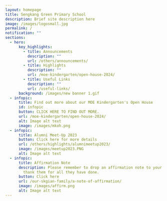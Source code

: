 ```yaml
---
layout: homepage
title: Sengkang Green Primary School
description: Brief site description here
image: /images/logosmall.jpg
permalink: /
notification: ""
sections:
  - hero:
      key_highlights:
        - title: Announcements
          description: ""
          url: /others/announcements/
        - title: Highlights
          description: ""
          url: /moe-kindergarten/open-house-2024/
        - title: Useful Links
          description: ""
          url: /useful-links/
      background: /images/new banner 1.gif
  - infopic:
      title: Find out more about our MOE Kindergarten's Open House
      id: infopic
      button: CLICK HERE TO FIND OUT MORE.
      url: /moe-kindergarten/open-house-2024/
      alt: Image alt text
      image: /images/mkoh.png
  - infopic:
      title: Alumni Meet-Up 2023
      button: Click here for more details
      url: /others/highlights/alumnimeetup2023/
      image: /images/meetup2023.PNG
      alt: Image alt text
  - infopic:
      title: Affirmation Note
      description: Please remember to drop an affirmation note to your teachers to
        thank them for all they have done.
      button: Click here
      url: /our-skgian-family/a-note-of-affirmation/
      image: /images/affirm.png
      alt: Image alt text
---
```


